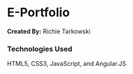# E-Portfolio

**Created By:** Richie Tarkowski 

### Technologies Used
HTML5, CSS3, JavaScript, and Angular.JS